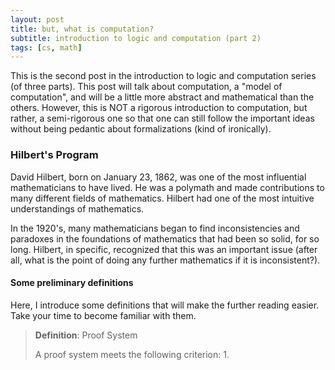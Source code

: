 ```yaml
---
layout: post
title: but, what is computation?
subtitle: introduction to logic and computation (part 2)
tags: [cs, math]
---
```


This is the second post in the introduction to logic and computation series (of three parts). This post will talk about computation, a "model of computation", and will be a little more abstract and mathematical than the others. However, this is NOT a rigorous introduction to computation, but rather, a semi-rigorous one so that one can still follow the important ideas without being pedantic about formalizations (kind of ironically). 

### Hilbert's Program

David Hilbert, born on January 23, 1862, was one of the most influential mathematicians to have lived. He was a polymath and made contributions to many different fields of mathematics. Hilbert had one of the most intuitive understandings of mathematics. 

In the 1920's, many mathematicians began to find inconsistencies and paradoxes in the foundations of mathematics that had been so solid, for so long. Hilbert, in specific, recognized that this was an important issue (after all, what is the point of doing any further mathematics if it is inconsistent?).

#### Some preliminary definitions

Here, I introduce some definitions that will make the further reading easier. Take your time to become familiar with them.


>**Definition**: Proof System
>
>A proof system meets the following criterion:
>1.     


